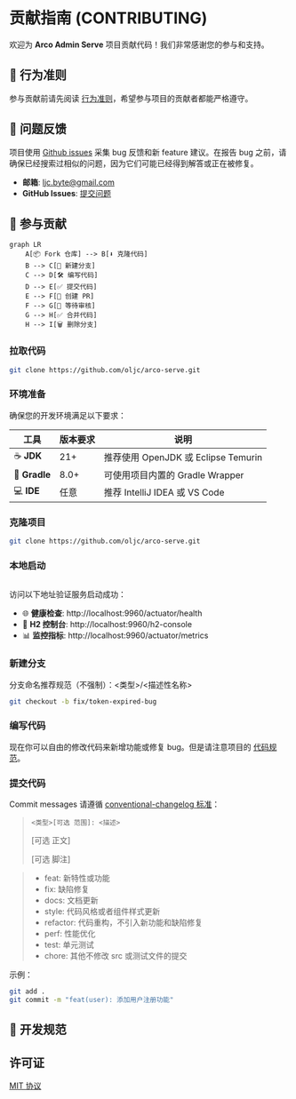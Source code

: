 # 贡献指南 (CONTRIBUTING)

欢迎为 **Arco Admin Serve** 项目贡献代码！我们非常感谢您的参与和支持。


## 📑 行为准则

参与贡献前请先阅读 [行为准则](.github/CODE_OF_CONDUCT.md)，希望参与项目的贡献者都能严格遵守。

## 📢 问题反馈

项目使用 [Github issues](https://github.com/arco-design/arco-design-vue/issues) 采集 bug 反馈和新 feature 建议。在报告 bug 之前，请确保已经搜索过相似的问题，因为它们可能已经得到解答或正在被修复。

- **邮箱**: ljc.byte@gmail.com
- **GitHub Issues**: [提交问题](https://github.com/oljc/arco-serve/issues)

## 🤝 参与贡献

```mermaid
graph LR
    A[📦 Fork 仓库] --> B[⬇️ 克隆代码]
    B --> C[🌿 新建分支]
    C --> D[🛠 编写代码]
    D --> E[✅ 提交代码]
    E --> F[🔀 创建 PR]
    F --> G[👀 等待审核]
    G --> H[✅ 合并代码]
    H --> I[🗑️ 删除分支]
```

### 拉取代码

```bash
git clone https://github.com/oljc/arco-serve.git
```
### 环境准备

确保您的开发环境满足以下要求：

| 工具 | 版本要求 | 说明 |
|------|----------|------|
| ☕ **JDK** | 21+ | 推荐使用 OpenJDK 或 Eclipse Temurin |
| 🔧 **Gradle** | 8.0+ | 可使用项目内置的 Gradle Wrapper |
| 💻 **IDE** | 任意 | 推荐 IntelliJ IDEA 或 VS Code |

### 克隆项目

```bash
git clone https://github.com/oljc/arco-serve.git
```

### 本地启动

```bash
```

访问以下地址验证服务启动成功：

- 🌐 **健康检查**: http://localhost:9960/actuator/health
- 💾 **H2 控制台**: http://localhost:9960/h2-console
- 📊 **监控指标**: http://localhost:9960/actuator/metrics

### 新建分支

分支命名推荐规范（不强制）：<类型>/<描述性名称>

```bash
git checkout -b fix/token-expired-bug
```

### 编写代码

现在你可以自由的修改代码来新增功能或修复 bug。但是请注意项目的 [代码规范](#-代码规范)。

### 提交代码

Commit messages 请遵循 [conventional-changelog 标准](https://www.conventionalcommits.org/zh-hans/v1.0.0/)：

> `<类型>[可选 范围]: <描述>`
> 
> [可选 正文] 
> 
> [可选 脚注]

> - feat: 新特性或功能  
> - fix: 缺陷修复  
> - docs: 文档更新  
> - style: 代码风格或者组件样式更新  
> - refactor: 代码重构，不引入新功能和缺陷修复  
> - perf: 性能优化  
> - test: 单元测试  
> - chore: 其他不修改 src 或测试文件的提交 

示例：
```bash
git add .
git commit -m "feat(user): 添加用户注册功能"
```

## 📏 开发规范

## 许可证

[MIT 协议](./LICENSE)
